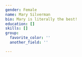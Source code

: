 ```yaml
---
gender: Female
name: Mary Silverman
bio: Mary is literally the best!
education: []
skills: []
group:
  favorite_color: ''
  another_field: ''

---
```

